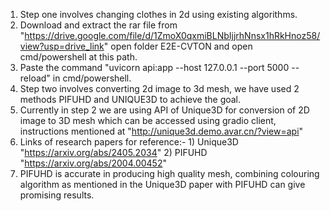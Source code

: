 1. Step one involves changing clothes in 2d using existing algorithms.
2. Download and extract the rar file from "https://drive.google.com/file/d/1ZmoX0qxmiBLNbIjjrhNnsx1hRkHnoz58/view?usp=drive_link" open folder E2E-CVTON and open cmd/powershell at this path.
3. Paste the command "uvicorn api:app --host 127.0.0.1 --port 5000 --reload" in cmd/powershell.
4. Step two involves converting 2d image to 3d mesh, we have used 2 methods PIFUHD and UNIQUE3D to achieve the goal.
5. Currently in step 2 we are using API of Unique3D for conversion of 2D image to 3D mesh which can be accessed using gradio client, instructions mentioned at "http://unique3d.demo.avar.cn/?view=api"
6. Links of research papers for reference:- 1) Unique3D "https://arxiv.org/abs/2405.2034" 2) PIFUHD "https://arxiv.org/abs/2004.00452"
7. PIFUHD is accurate in producing high quality mesh, combining colouring algorithm as mentioned in the Unique3D paper with PIFUHD can give promising results.
